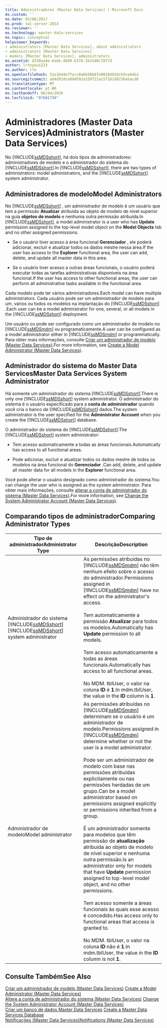 ```yaml
---
title: Administradores (Master Data Services) | Microsoft Docs
ms.custom: ''
ms.date: 03/06/2017
ms.prod: sql-server-2014
ms.reviewer: ''
ms.technology: master-data-services
ms.topic: conceptual
helpviewer_keywords:
- administrators [Master Data Services], about administrators
- administrators [Master Data Services]
- models [Master Data Services], administrators
ms.assetid: d330aa4e-6ade-4b09-b376-1b15d6c78f7d
author: lrtoyou1223
ms.author: lle
ms.openlocfilehash: 52e16d4e77acc0a6b50b87e00184918cb9ce64b1
ms.sourcegitcommit: ad4d92dce894592a259721a1571b1d8736abacdb
ms.translationtype: MT
ms.contentlocale: pt-BR
ms.lasthandoff: 08/04/2020
ms.locfileid: "87681736"
---
```

# <a name="administrators-master-data-services"></a><span data-ttu-id="0e8d4-102">Administradores (Master Data Services)</span><span class="sxs-lookup"><span data-stu-id="0e8d4-102">Administrators (Master Data Services)</span></span>
  <span data-ttu-id="0e8d4-103">No [!INCLUDE[ssMDSshort](../includes/ssmdsshort-md.md)], há dois tipos de administradores: administradores de modelo e o administrador do sistema do [!INCLUDE[ssMDSshort](../includes/ssmdsshort-md.md)].</span><span class="sxs-lookup"><span data-stu-id="0e8d4-103">In [!INCLUDE[ssMDSshort](../includes/ssmdsshort-md.md)], there are two types of administrators: model administrators, and the [!INCLUDE[ssMDSshort](../includes/ssmdsshort-md.md)] system administrator.</span></span>  
  
## <a name="model-administrators"></a><span data-ttu-id="0e8d4-104">Administradores de modelo</span><span class="sxs-lookup"><span data-stu-id="0e8d4-104">Model Administrators</span></span>  
 <span data-ttu-id="0e8d4-105">No [!INCLUDE[ssMDSshort](../includes/ssmdsshort-md.md)] , um administrador de modelo é um usuário que tem a permissão **Atualizar** atribuída ao objeto de modelo de nível superior na guia **objetos de modelo** e nenhuma outra permissão atribuída.</span><span class="sxs-lookup"><span data-stu-id="0e8d4-105">In [!INCLUDE[ssMDSshort](../includes/ssmdsshort-md.md)], a model administrator is a user who has **Update** permission assigned to the top-level model object on the **Model Objects** tab and no other assigned permissions.</span></span>  
  
-   <span data-ttu-id="0e8d4-106">Se o usuário tiver acesso à área funcional **Gerenciador** , ele poderá adicionar, excluir e atualizar todos os dados mestre nessa área.</span><span class="sxs-lookup"><span data-stu-id="0e8d4-106">If the user has access to the **Explorer** functional area, the user can add, delete, and update all master data in this area.</span></span>  
  
-   <span data-ttu-id="0e8d4-107">Se o usuário tiver acesso a outras áreas funcionais, o usuário poderá executar todas as tarefas administrativas disponíveis na área funcional.</span><span class="sxs-lookup"><span data-stu-id="0e8d4-107">If the user has access to other functional areas, the user can perform all administrative tasks available in the functional area.</span></span>  
  
 <span data-ttu-id="0e8d4-108">Cada modelo pode ter vários administradores.</span><span class="sxs-lookup"><span data-stu-id="0e8d4-108">Each model can have multiple administrators.</span></span> <span data-ttu-id="0e8d4-109">Cada usuário pode ser um administrador de modelo para um, vários ou todos os modelos na implantação do [!INCLUDE[ssMDSshort](../includes/ssmdsshort-md.md)] .</span><span class="sxs-lookup"><span data-stu-id="0e8d4-109">Each user can be a model administrator for one, several, or all models in the [!INCLUDE[ssMDSshort](../includes/ssmdsshort-md.md)] deployment.</span></span>  
  
 <span data-ttu-id="0e8d4-110">Um usuário ou pode ser configurado como um administrador de modelo no [!INCLUDE[ssMDSmdm](../includes/ssmdsmdm-md.md)] ou programaticamente.</span><span class="sxs-lookup"><span data-stu-id="0e8d4-110">A user can be configured as a model administrator either in [!INCLUDE[ssMDSmdm](../includes/ssmdsmdm-md.md)] or programmatically.</span></span> <span data-ttu-id="0e8d4-111">Para obter mais informações, consulte [Criar um administrador de modelo &#40;Master Data Services&#41;](create-a-model-administrator-master-data-services.md).</span><span class="sxs-lookup"><span data-stu-id="0e8d4-111">For more information, see [Create a Model Administrator &#40;Master Data Services&#41;](create-a-model-administrator-master-data-services.md).</span></span>  
  
## <a name="master-data-services-system-administrator"></a><span data-ttu-id="0e8d4-112">Administrador do sistema do Master Data Services</span><span class="sxs-lookup"><span data-stu-id="0e8d4-112">Master Data Services System Administrator</span></span>  
 <span data-ttu-id="0e8d4-113">Há somente um administrador do sistema [!INCLUDE[ssMDSshort](../includes/ssmdsshort-md.md)].</span><span class="sxs-lookup"><span data-stu-id="0e8d4-113">There is only one [!INCLUDE[ssMDSshort](../includes/ssmdsshort-md.md)] system administrator.</span></span> <span data-ttu-id="0e8d4-114">O administrador do sistema é o usuário especificado para a **conta de administrador** quando você cria o banco de [!INCLUDE[ssMDSshort](../includes/ssmdsshort-md.md)] dados.</span><span class="sxs-lookup"><span data-stu-id="0e8d4-114">The system administrator is the user specified for the **Administrator Account** when you create the [!INCLUDE[ssMDSshort](../includes/ssmdsshort-md.md)] database.</span></span>  
  
 <span data-ttu-id="0e8d4-115">O administrador do sistema do [!INCLUDE[ssMDSshort](../includes/ssmdsshort-md.md)]:</span><span class="sxs-lookup"><span data-stu-id="0e8d4-115">The [!INCLUDE[ssMDSshort](../includes/ssmdsshort-md.md)] system administrator:</span></span>  
  
-   <span data-ttu-id="0e8d4-116">Tem acesso automaticamente a todas as áreas funcionais.</span><span class="sxs-lookup"><span data-stu-id="0e8d4-116">Automatically has access to all functional areas.</span></span>  
  
-   <span data-ttu-id="0e8d4-117">Pode adicionar, excluir e atualizar todos os dados mestre de todos os modelos na área funcional do **Gerenciador** .</span><span class="sxs-lookup"><span data-stu-id="0e8d4-117">Can add, delete, and update all master data for all models in the **Explorer** functional area.</span></span>  
  
 <span data-ttu-id="0e8d4-118">Você pode alterar o usuário designado como administrador do sistema.</span><span class="sxs-lookup"><span data-stu-id="0e8d4-118">You can change the user who is assigned as the system administrator.</span></span> <span data-ttu-id="0e8d4-119">Para obter mais informações, consulte [alterar a conta de administrador do sistema &#40;Master Data Services&#41;](../../2014/master-data-services/change-the-system-administrator-account-master-data-services.md).</span><span class="sxs-lookup"><span data-stu-id="0e8d4-119">For more information, see [Change the System Administrator Account &#40;Master Data Services&#41;](../../2014/master-data-services/change-the-system-administrator-account-master-data-services.md).</span></span>  
  
## <a name="comparing-administrator-types"></a><span data-ttu-id="0e8d4-120">Comparando tipos de administrador</span><span class="sxs-lookup"><span data-stu-id="0e8d4-120">Comparing Administrator Types</span></span>  
  
|<span data-ttu-id="0e8d4-121">Tipo de administrador</span><span class="sxs-lookup"><span data-stu-id="0e8d4-121">Administrator Type</span></span>|<span data-ttu-id="0e8d4-122">Descrição</span><span class="sxs-lookup"><span data-stu-id="0e8d4-122">Description</span></span>|  
|------------------------|-----------------|  
|<span data-ttu-id="0e8d4-123">Administrador do sistema [!INCLUDE[ssMDSshort](../includes/ssmdsshort-md.md)]</span><span class="sxs-lookup"><span data-stu-id="0e8d4-123">[!INCLUDE[ssMDSshort](../includes/ssmdsshort-md.md)] system administrator</span></span>|<span data-ttu-id="0e8d4-124">As permissões atribuídas no [!INCLUDE[ssMDSmdm](../includes/ssmdsmdm-md.md)] não têm nenhum efeito sobre o acesso do administrador.</span><span class="sxs-lookup"><span data-stu-id="0e8d4-124">Permissions assigned in [!INCLUDE[ssMDSmdm](../includes/ssmdsmdm-md.md)] have no effect on the administrator's access.</span></span><br /><br /> <span data-ttu-id="0e8d4-125">Tem automaticamente a permissão **Atualizar** para todos os modelos.</span><span class="sxs-lookup"><span data-stu-id="0e8d4-125">Automatically has **Update** permission to all models.</span></span><br /><br /> <span data-ttu-id="0e8d4-126">Tem acesso automaticamente a todas as áreas funcionais.</span><span class="sxs-lookup"><span data-stu-id="0e8d4-126">Automatically has access to all functional areas.</span></span><br /><br /> <span data-ttu-id="0e8d4-127">No MDM. tblUser, o valor na coluna **ID** é **1**.</span><span class="sxs-lookup"><span data-stu-id="0e8d4-127">In mdm.tblUser, the value in the **ID** column is **1**.</span></span>|  
|<span data-ttu-id="0e8d4-128">Administrador de modelo</span><span class="sxs-lookup"><span data-stu-id="0e8d4-128">Model administrator</span></span>|<span data-ttu-id="0e8d4-129">As permissões atribuídas no [!INCLUDE[ssMDSmdm](../includes/ssmdsmdm-md.md)] determinam se o usuário é um administrador de modelo.</span><span class="sxs-lookup"><span data-stu-id="0e8d4-129">Permissions assigned in [!INCLUDE[ssMDSmdm](../includes/ssmdsmdm-md.md)] determine whether or not the user is a model administrator.</span></span><br /><br /> <span data-ttu-id="0e8d4-130">Pode ser um administrador de modelo com base nas permissões atribuídas explicitamente ou nas permissões herdadas de um grupo.</span><span class="sxs-lookup"><span data-stu-id="0e8d4-130">Can be a model administrator based on permissions assigned explicitly or permissions inherited from a group.</span></span><br /><br /> <span data-ttu-id="0e8d4-131">É um administrador somente para modelos que têm permissão de **atualização** atribuída ao objeto de modelo de nível superior e nenhuma outra permissão.</span><span class="sxs-lookup"><span data-stu-id="0e8d4-131">Is an administrator only for models that have **Update** permission assigned to top-level model object, and no other permissions.</span></span><br /><br /> <span data-ttu-id="0e8d4-132">Tem acesso somente a áreas funcionais às quais esse acesso é concedido.</span><span class="sxs-lookup"><span data-stu-id="0e8d4-132">Has access only to functional areas that access is granted to.</span></span><br /><br /> <span data-ttu-id="0e8d4-133">No MDM. tblUser, o valor na coluna **ID** não é **1**.</span><span class="sxs-lookup"><span data-stu-id="0e8d4-133">In mdm.tblUser, the value in the **ID** column is not **1**.</span></span>|  
  
## <a name="see-also"></a><span data-ttu-id="0e8d4-134">Consulte Também</span><span class="sxs-lookup"><span data-stu-id="0e8d4-134">See Also</span></span>  
 <span data-ttu-id="0e8d4-135">[Criar um administrador de modelo &#40;Master Data Services&#41;](create-a-model-administrator-master-data-services.md) </span><span class="sxs-lookup"><span data-stu-id="0e8d4-135">[Create a Model Administrator &#40;Master Data Services&#41;](create-a-model-administrator-master-data-services.md) </span></span>  
 <span data-ttu-id="0e8d4-136">[Altere a conta de administrador do sistema &#40;Master Data Services&#41;](../../2014/master-data-services/change-the-system-administrator-account-master-data-services.md) </span><span class="sxs-lookup"><span data-stu-id="0e8d4-136">[Change the System Administrator Account &#40;Master Data Services&#41;](../../2014/master-data-services/change-the-system-administrator-account-master-data-services.md) </span></span>  
 <span data-ttu-id="0e8d4-137">[Criar um banco de dados Master Data Services](install-windows/create-a-master-data-services-database.md) </span><span class="sxs-lookup"><span data-stu-id="0e8d4-137">[Create a Master Data Services Database](install-windows/create-a-master-data-services-database.md) </span></span>  
 [<span data-ttu-id="0e8d4-138">Notificações &#40;Master Data Services&#41;</span><span class="sxs-lookup"><span data-stu-id="0e8d4-138">Notifications &#40;Master Data Services&#41;</span></span>](../../2014/master-data-services/notifications-master-data-services.md)  
  
  
